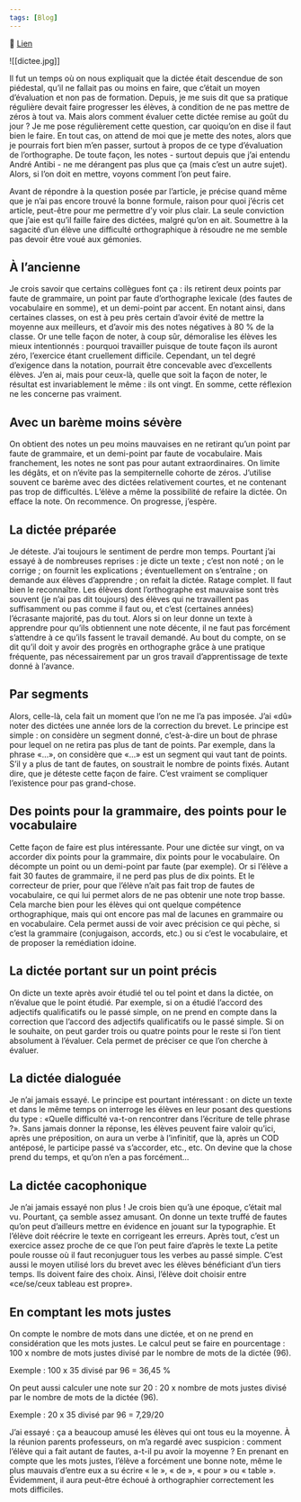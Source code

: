 ```yaml
---
tags: [Blog]
---
```


🔗 [Lien](https://www.ralentirtravaux.com/le_blog/mais-comment-evaluer-cette-dictee/)

![[dictee.jpg]]

Il fut un temps où on nous expliquait que la dictée était descendue de son piédestal, qu’il ne fallait pas ou moins en faire, que c’était un moyen d’évaluation et non pas de formation. Depuis, je me suis dit que sa pratique régulière devait faire progresser les élèves, à condition de ne pas mettre de zéros à tout va.
Mais alors comment évaluer cette dictée remise au goût du jour ?
Je me pose régulièrement cette question, car quoiqu’on en dise il faut bien le faire. En tout cas, on attend de moi que je mette des notes, alors que je pourrais fort bien m’en passer, surtout à propos de ce type d’évaluation de l’orthographe. De toute façon, les notes - surtout depuis que j’ai entendu André Antibi - ne me dérangent pas plus que ça (mais c’est un autre sujet). Alors, si l’on doit en mettre, voyons comment l’on peut faire.

Avant de répondre à la question posée par l’article, je précise quand même que je n’ai pas encore trouvé la bonne formule, raison pour quoi j’écris cet article, peut-être pour me permettre d’y voir plus clair. La seule conviction que j’aie est qu’il faille faire des dictées, malgré qu’on en ait. Soumettre à la sagacité d’un élève une difficulté orthographique à résoudre ne me semble pas devoir être voué aux gémonies.

## À l’ancienne

Je crois savoir que certains collègues font ça : ils retirent deux points par faute de grammaire, un point par faute d’orthographe lexicale (des fautes de vocabulaire en somme), et un demi-point par accent.
En notant ainsi, dans certaines classes, on est à peu près certain d’avoir évité de mettre la moyenne aux meilleurs, et d’avoir mis des notes négatives à 80 % de la classe. Or une telle façon de noter, à coup sûr, démoralise les élèves les mieux intentionnés : pourquoi travailler puisque de toute façon ils auront zéro, l’exercice étant cruellement difficile.
Cependant, un tel degré d’exigence dans la notation, pourrait être concevable avec d’excellents élèves. J’en ai, mais pour ceux-là, quelle que soit la façon de noter, le résultat est invariablement le même : ils ont vingt.
En somme, cette réflexion ne les concerne pas vraiment.

## Avec un barème moins sévère

On obtient des notes un peu moins mauvaises en ne retirant qu’un point par faute de grammaire, et un demi-point par faute de vocabulaire. Mais franchement, les notes ne sont pas pour autant extraordinaires. On limite les dégâts, et on n’évite pas la sempiternelle cohorte de zéros.
J’utilise souvent ce barème avec des dictées relativement courtes, et ne contenant pas trop de difficultés. L’élève a même la possibilité de refaire la dictée. On efface la note. On recommence. On progresse, j’espère.

## La dictée préparée

Je déteste. J’ai toujours le sentiment de perdre mon temps. Pourtant j’ai essayé à de nombreuses reprises : je dicte un texte ; c’est non noté ; on le corrige ; on fournit les explications ; éventuellement on s’entraîne ; on demande aux élèves d’apprendre ; on refait la dictée.
Ratage complet.
Il faut bien le reconnaître. Les élèves dont l’orthographe est mauvaise sont très souvent (je n’ai pas dit toujours) des élèves qui ne travaillent pas suffisamment ou pas comme il faut ou, et c’est (certaines années) l’écrasante majorité, pas du tout. Alors si on leur donne un texte à apprendre pour qu’ils obtiennent une note décente, il ne faut pas forcément s’attendre à ce qu’ils fassent le travail demandé.
Au bout du compte, on se dit qu’il doit y avoir des progrès en orthographe grâce à une pratique fréquente, pas nécessairement par un gros travail d’apprentissage de texte donné à l’avance.

## Par segments

Alors, celle-là, cela fait un moment que l’on ne me l’a pas imposée. J’ai «dû» noter des dictées une année lors de la correction du brevet.
Le principe est simple : on considère un segment donné, c’est-à-dire un bout de phrase pour lequel on ne retira pas plus de tant de points.
Par exemple, dans la phrase «...», on considère que «...» est un segment qui vaut tant de points. S’il y a plus de tant de fautes, on soustrait le nombre de points fixés.
Autant dire, que je déteste cette façon de faire. C’est vraiment se compliquer l’existence pour pas grand-chose.

## Des points pour la grammaire, des points pour le vocabulaire

Cette façon de faire est plus intéressante. Pour une dictée sur vingt, on va accorder dix points pour la grammaire, dix points pour le vocabulaire. On décompte un point ou un demi-point par faute (par exemple). Or si l’élève a fait 30 fautes de grammaire, il ne perd pas plus de dix points. Et le correcteur de prier, pour que l’élève n’ait pas fait trop de fautes de vocabulaire, ce qui lui permet alors de ne pas obtenir une note trop basse.
Cela marche bien pour les élèves qui ont quelque compétence orthographique, mais qui ont encore pas mal de lacunes en grammaire ou en vocabulaire. Cela permet aussi de voir avec précision ce qui pèche, si c’est la grammaire (conjugaison, accords, etc.) ou si c’est le vocabulaire, et de proposer la remédiation idoine.

## La dictée portant sur un point précis

On dicte un texte après avoir étudié tel ou tel point et dans la dictée, on n’évalue que le point étudié. Par exemple, si on a étudié l’accord des adjectifs qualificatifs ou le passé simple, on ne prend en compte dans la correction que l’accord des adjectifs qualificatifs ou le passé simple. Si on le souhaite, on peut garder trois ou quatre points pour le reste si l’on tient absolument à l’évaluer.
Cela permet de préciser ce que l’on cherche à évaluer.

## La dictée dialoguée

Je n’ai jamais essayé. Le principe est pourtant intéressant : on dicte un texte et dans le même temps on interroge les élèves en leur posant des questions du type : «Quelle difficulté va-t-on rencontrer dans l’écriture de telle phrase ?». Sans jamais donner la réponse, les élèves peuvent faire valoir qu’ici, après une préposition, on aura un verbe à l’infinitif, que là, après un COD antéposé, le participe passé va s’accorder, etc., etc.
On devine que la chose prend du temps, et qu’on n’en a pas forcément...

## La dictée cacophonique

Je n’ai jamais essayé non plus ! Je crois bien qu’à une époque, c’était mal vu. Pourtant, ça semble assez amusant. On donne un texte truffé de fautes qu’on peut d’ailleurs mettre en évidence en jouant sur la typographie. Et l’élève doit réécrire le texte en corrigeant les erreurs. Après tout, c’est un exercice assez proche de ce que l’on peut faire d’après le texte La petite poule rousse où il faut reconjuguer tous les verbes au passé simple. C’est aussi le moyen utilisé lors du brevet avec les élèves bénéficiant d’un tiers temps. Ils doivent faire des choix. Ainsi, l’élève doit choisir entre «ce/se/ceux tableau est propre».

## En comptant les mots justes

On compte le nombre de mots dans une dictée, et on ne prend en considération que les mots justes. Le calcul peut se faire en pourcentage : 100 x nombre de mots justes divisé par le nombre de mots de la dictée (96).

Exemple : 100 x 35 divisé par 96 = 36,45 %

On peut aussi calculer une note sur 20 : 20 x nombre de mots justes divisé par le nombre de mots de la dictée (96).

Exemple : 20 x 35 divisé par 96 = 7,29/20

J’ai essayé : ça a beaucoup amusé les élèves qui ont tous eu la moyenne. À la réunion parents professeurs, on m’a regardé avec suspicion : comment l’élève qui a fait autant de fautes, a-t-il pu avoir la moyenne ?
En prenant en compte que les mots justes, l’élève a forcément une bonne note, même le plus mauvais d’entre eux a su écrire « le », « de », « pour » ou « table ». Évidemment, il aura peut-être échoué à orthographier correctement les mots difficiles.
